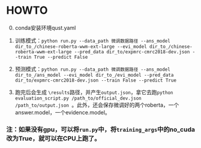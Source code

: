 # HOWTO

0. conda安装环境qust.yaml

1. 训练模式：`python run.py --data_path 微调数据路径 --ans_model dir_to_/chinese-roberta-wwm-ext-large --evi_model dir_to_/chinese-roberta-wwm-ext-large --pred_data dir_to/expmrc-cmrc2018-dev.json --train True --predict False`

2. 预测模式：`python run.py --data_path 微调数据路径 --ans_model dir_to_/ans_model --evi_model dir_to_/evi_model --pred_data dir_to/expmrc-cmrc2018-dev.json --train False --predict True`

3. 跑完后会生成 `\results`路径，并产生`output.json`，拿它去跑`python evaluation_script.py /path_to/official_dev.json /path_to/output.json `。此外，还会保存微调好的两个roberta，一个answer.model，一个evidence.model。

### 注：如果没有gpu，可以将`run.py`中，将`training_args`中的no_cuda改为True，就可以在CPU上跑了。
